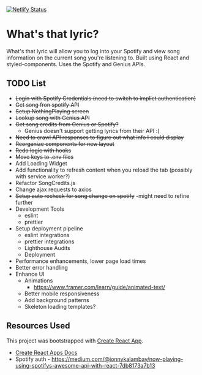 [![Netlify Status](https://api.netlify.com/api/v1/badges/05b81070-9cb5-4e3d-b18c-9c57e11215e0/deploy-status)](https://app.netlify.com/sites/ecstatic-shirley-52c218/deploys)

# What's that lyric?

What's that lyric will allow you to log into your Spotify and view song information on the current song you're listening to. Built using React and styled-components. Uses the Spotify and Genius APIs.

## TODO List

- ~~Login with Spotify Credentials (need to switch to implict authentication)~~
- ~~Get song fron spotify API~~
- ~~Setup NothingPlaying screen~~
- ~~Lookup song with Genius API~~
- ~~Get song credits from Genius or Spotify?~~
  - Genius doesn't support getting lyrics from their API :(
- ~~Need to crawl API responses to figure out what info I could display~~
- ~~Reorganize components for new layout~~
- ~~Redo logic with hooks~~
- ~~Move keys to .env files~~
- Add Loading Widget
- Add functionality to refresh content when you reload the tab (possibly with service worker?)
- Refactor SongCredits.js
- Change ajax requests to axios
- ~~Setup auto recheck for song change on spotify~~ -might need to refine further
- Development Tools
  - eslint
  - prettier
- Setup deployment pipeline
  - eslint integrations
  - prettier integrations
  - Lighthouse Audits
  - Deployment
- Performance enhancements, lower page load times
- Better error handling
- Enhance UI
  - Animations
    - https://www.framer.com/learn/guide/animated-text/
  - Better mobile responsiveness
  - Add background patterns
  - Skeleton loading templates?

## Resources Used

This project was bootstrapped with [Create React App](https://github.com/facebook/create-react-app).

- [Create React Apps Docs](./create-react-app-docs.md)
- Spotify auth - https://medium.com/@jonnykalambay/now-playing-using-spotifys-awesome-api-with-react-7db8173a7b13
